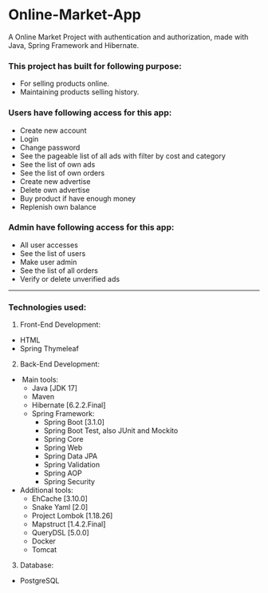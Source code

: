 # Online-Market-App

A Online Market Project with authentication and authorization, made with Java, Spring Framework and Hibernate.

### This project has built for following purpose:
* For selling products online.
* Maintaining products selling history.

### Users have following access for this app:
* Create new account
* Login
* Change password
* See the pageable list of all ads with filter by cost and category
* See the list of own ads
* See the list of own orders
* Create new advertise
* Delete own advertise
* Buy product if have enough money
* Replenish own balance

### Admin have following access for this app:
* All user accesses
* See the list of users
* Make user admin
* See the list of all orders
* Verify or delete unverified ads

***
### Technologies used:
1. Front-End Development:
* HTML
* Spring Thymeleaf

2. Back-End Development:
*  Main tools:
    * Java [JDK 17]
    * Maven
    * Hibernate [6.2.2.Final]
    * Spring Framework:
        * Spring Boot [3.1.0]
        * Spring Boot Test, also JUnit and Mockito
        * Spring Core
        * Spring Web
        * Spring Data JPA
        * Spring Validation
        * Spring AOP
        * Spring Security
* Additional tools:
    * EhCache [3.10.0]
    * Snake Yaml [2.0]
    * Project Lombok [1.18.26]
    * Mapstruct [1.4.2.Final]
    * QueryDSL [5.0.0]
    * Docker
    * Tomcat
		
3. Database:
* PostgreSQL
